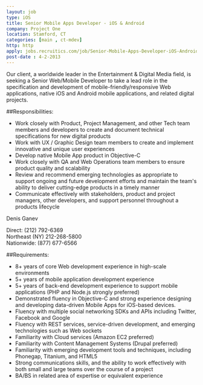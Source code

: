 ```yaml
---
layout: job
type: iOS
title: Senior Mobile Apps Developer - iOS & Android
company: Project One
location: Stamford, CT
categories: [main , ct-mdev]
http: http
apply: jobs.recruitics.com/job/Senior-Mobile-Apps-Developer-iOS-Android-2977510
post-date : 4-2-2013
---
```


Our client, a worldwide leader in the Entertainment & Digital Media field, is seeking a Senior Web/Mobile Developer to take a lead role in the specification and development of mobile-friendly/responsive Web applications, native iOS and Android mobile applications, and related digital projects.

##Responsibilities:

* Work closely with Product, Project Management, and other Tech team members and developers to create and document technical specifications for new digital products
* Work with UX / Graphic Design team members to create and implement innovative and unique user experiences
* Develop native Mobile App product in Objective-C
* Work closely with QA and Web Operations team members to ensure product quality and scalability
* Review and recommend emerging technologies as appropriate to support ongoing and future development efforts and maintain the team's ability to deliver cutting-edge products in a timely manner
* Communicate effectively with stakeholders, product and project managers, other developers, and support personnel throughout a products lifecycle

Denis Ganev

  Direct: (212) 792-6369  
  Northeast (NY) 212-268-5800  
  Nationwide: (877) 677-6566  

##Requirements:

* 8+ years of core Web development experience in high-scale environments
* 5+ years of mobile application development experience
* 5+ years of back-end development experience to support mobile applications (PHP and Node.js strongly preferred)
* Demonstrated fluency in Objective-C and strong experience designing and developing data-driven Mobile Apps for  iOS-based devices.
* Fluency with multiple social networking SDKs and APIs including Twitter, Facebook and Google
* Fluency with REST services, service-driven development, and emerging technologies such as Web sockets
* Familiarity with Cloud services (Amazon EC2 preferred)
* Familiarity with Content Management Systems (Drupal preferred)
* Familiarity with emerging development tools and techniques, including Phonegap, Titanium, and HTML5
* Strong communications skills, and the ability to work effectively with both small and large teams over the course of a project
* BA/BS in related area of expertise or equivalent experience